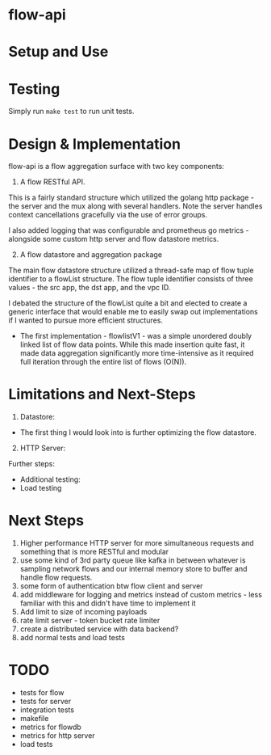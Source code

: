 # flow-api

# Setup and Use

# Testing 

Simply run `make test` to run unit tests. 

# Design & Implementation 

flow-api is a flow aggregation surface with two key components: 

1. A flow RESTful API. 

This is a fairly standard structure which utilized the golang http package - the 
server and the mux along with several handlers. Note the server handles context cancellations gracefully via the use of error groups. 

I also added logging that was configurable and prometheus go metrics - alongside some custom http server and flow datastore metrics. 

2. A flow datastore and aggregation package

The main flow datastore structure utilized a thread-safe map of flow tuple identifier to a flowList structure. The flow tuple identifier consists of three values - the src app, the dst app, and the vpc ID. 

I debated the structure of the flowList quite a bit and elected to create a generic interface that would enable me to easily swap out implementations if I wanted to pursue more efficient structures. 

- The first implementation - flowlistV1 - was a simple unordered doubly linked list of flow data points. While this made insertion quite fast, it made data aggregation significantly more time-intensive as it required full iteration through the entire list of flows (O(N)). 

# Limitations and Next-Steps 

1. Datastore: 
- The first thing I would look into is further optimizing the flow datastore. 

2. HTTP Server: 

Further steps: 

- Additional testing: 
- Load testing 

# Next Steps 
1. Higher performance HTTP server for more simultaneous requests and something that is more RESTful and modular 
2. use some kind of 3rd party queue like kafka in between whatever is sampling network flows and our internal memory store to buffer and handle flow requests. 
3. some form of authentication btw flow client and server 
4. add middleware for logging and metrics instead of custom metrics - less familiar with this and didn't have time to implement it 
5. Add limit to size of incoming payloads
6. rate limit server - token bucket rate limiter
7. create a distributed service with data backend? 
8. add normal tests and load tests 

# TODO
- tests for flow
- tests for server 
- integration tests 
- makefile
- metrics for flowdb
- metrics for http server 
- load tests
